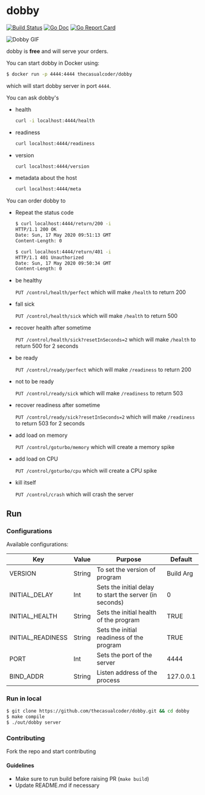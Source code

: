 # dobby

[![Build Status](https://travis-ci.org/thecasualcoder/dobby.svg?branch=master)](https://travis-ci.org/thecasualcoder/dobby)
[![Go Doc](https://godoc.org/github.com/thecasualcoder/dobby?status.svg)](https://godoc.org/github.com/thecasualcoder/dobby)
[![Go Report Card](https://goreportcard.com/badge/github.com/thecasualcoder/dobby)](https://goreportcard.com/report/github.com/thecasualcoder/dobby)

![Dobby GIF](dobby.gif)

dobby is **free** and will serve your orders.

You can start dobby in Docker using:

```bash
$ docker run -p 4444:4444 thecasualcoder/dobby
```

which will start dobby server in port `4444`.

You can ask dobby's

- health

  ```bash
  curl -i localhost:4444/health
  ```
- readiness
  ```bash
  curl localhost:4444/readiness
  ```

- version
  ```bash
  curl localhost:4444/version
  ```

- metadata about the host
  ```bash
  curl localhost:4444/meta
  ```

You can order dobby to

- Repeat the status code
  ```bash
  $ curl localhost:4444/return/200 -i
  HTTP/1.1 200 OK
  Date: Sun, 17 May 2020 09:51:13 GMT
  Content-Length: 0

  $ curl localhost:4444/return/401 -i
  HTTP/1.1 401 Unauthorized
  Date: Sun, 17 May 2020 09:50:34 GMT
  Content-Length: 0
  ```
- be healthy

  `PUT /control/health/perfect` which will make `/health` to return 200

- fall sick

  `PUT /control/health/sick` which will make `/health` to return 500

- recover health after sometime

  `PUT /control/health/sick?resetInSeconds=2` which will make `/health` to return 500 for 2 seconds

- be ready

  `PUT /control/ready/perfect` which will make `/readiness` to return 200

- not to be ready

  `PUT /control/ready/sick` which will make `/readiness` to return 503

- recover readiness after sometime

  `PUT /control/ready/sick?resetInSeconds=2` which will make `/readiness` to return 503 for 2 seconds

- add load on memory

  `PUT /control/goturbo/memory` which will create a memory spike

- add load on CPU

  `PUT /control/goturbo/cpu` which will create a CPU spike

- kill itself

  `PUT /control/crash` which will crash the server

## Run

### Configurations

Available configurations:

| Key               | Value  | Purpose                                                    | Default   |
| ----------------- | ------ | ---------------------------------------------------------- | --------- |
| VERSION           | String | To set the version of program                              | Build Arg |
| INITIAL_DELAY     | Int    | Sets the initial delay to start the server (in seconds)    | 0         |
| INITIAL_HEALTH    | String | Sets the initial health of the program                     | TRUE      |
| INITIAL_READINESS | String | Sets the initial readiness of the program                  | TRUE      |
| PORT              | Int    | Sets the port of the server                                | 4444      |
| BIND_ADDR         | String | Listen address of the process                              | 127.0.0.1 |

### Run in local

```bash
$ git clone https://github.com/thecasualcoder/dobby.git && cd dobby
$ make compile
$ ./out/dobby server
```

### Contributing

Fork the repo and start contributing

#### Guidelines

- Make sure to run build before raising PR (`make build`)
- Update README.md if necessary
